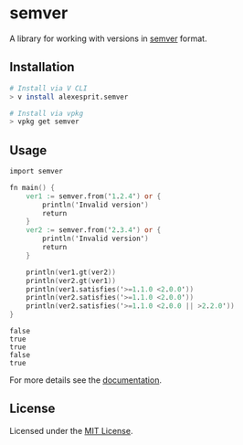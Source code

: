 # semver

A library for working with versions in [semver][semver] format.

## Installation

```sh
# Install via V CLI
> v install alexesprit.semver

# Install via vpkg
> vpkg get semver
```

## Usage

```v
import semver

fn main() {
    ver1 := semver.from('1.2.4') or {
        println('Invalid version')
        return
    }
    ver2 := semver.from('2.3.4') or {
        println('Invalid version')
        return
    }

    println(ver1.gt(ver2))
    println(ver2.gt(ver1))
    println(ver1.satisfies('>=1.1.0 <2.0.0'))
    println(ver2.satisfies('>=1.1.0 <2.0.0'))
    println(ver2.satisfies('>=1.1.0 <2.0.0 || >2.2.0'))
}
```

```
false
true
true
false
true
```

For more details see the [documentation][docs].

## License

Licensed under the [MIT License](LICENSE.md).

[docs]: https://alexesprit.com/semver/
[semver]: https://semver.org/
